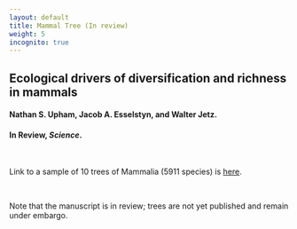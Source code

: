 ```yaml
---
layout: default
title: Mammal Tree (In review)
weight: 5
incognito: true
---
```


## Ecological drivers of diversification and richness in mammals
#### Nathan S. Upham, Jacob A. Esselstyn, and Walter Jetz.
#### In Review, _Science_.

<br />

Link to a sample of 10 trees of Mammalia (5911 species) is [here](https://data.vertlife.org/mammaltree/MamPhy_fullPosterior_BDvr_pcsFIXED_NDexp_sample10.trees.zip). 

<br />

Note that the manuscript is in review; trees are not yet published and remain under embargo.